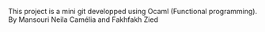 This project is a mini git developped using Ocaml (Functional programming).
By Mansouri Neila Camélia and Fakhfakh Zied

